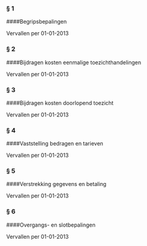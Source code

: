 <meta http-equiv='Content-Type' content='text/html; charset=utf-8' />

### §  1  

####Begripsbepalingen

Vervallen per 01-01-2013 

### §  2  

####Bijdragen kosten eenmalige toezichthandelingen

Vervallen per 01-01-2013 

### §  3  

####Bijdragen kosten doorlopend toezicht

Vervallen per 01-01-2013 

### §  4  

####Vaststelling bedragen en tarieven

Vervallen per 01-01-2013 

### §  5  

####Verstrekking gegevens en betaling

Vervallen per 01-01-2013 

### §  6  

####Overgangs- en slotbepalingen

Vervallen per 01-01-2013 

